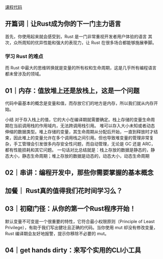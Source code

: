 [课程代码](https://github.com/tyrchen/geektime-rust)

## 开篇词｜让Rust成为你的下一门主力语言
首先，你使用起来就会感受到，Rust 是一门非常重视开发者用户体验的语言
其次，众所周知的优异性能和强大的表现力，让 Rust 在很多场合都能够施展拳脚。

### 学习 Rust 的难点
而 Rust 中最大的思维转换就是变量的所有权和生命周期，这是几乎所有编程语言都未曾涉及的领域。


## 01｜内存：值放堆上还是放栈上，这是一个问题
代码中最基本的概念是变量和值，而存放它们的地方是内存，所以我们就从内存开始。

小结
对于存入栈上的值，它的大小在编译期就需要确定。栈上存储的变量生命周期在当前调用栈的作用域内，无法跨调用栈引用。
堆可以存入大小未知或者动态伸缩的数据类型。堆上存储的变量，其生命周期从分配后开始，一直到释放时才结束，因此堆上的变量允许在多个调用栈之间引用。但也导致堆变量的管理非常复杂，手工管理会引发很多内存安全性问题，而自动管理，无论是 GC 还是 ARC，都有性能损耗和其它问题。
一句话对比总结就是：栈上存放的数据是静态的，静态大小，静态生命周期；堆上存放的数据是动态的，动态大小，动态生命周期


## 02｜串讲：编程开发中，那些你需要掌握的基本概念



## 加餐｜ Rust真的值得我们花时间学习么？


## 03｜初窥门径：从你的第一个Rust程序开始！
默认变量不可变是一个很重要的特性，它符合最小权限原则（Principle of Least Privilege），有助于我们写出健壮且正确的代码。当你使用 mut 却没有修改变量，Rust 编译期会友好地报警，提示你移除不必要的 mut。


## 04｜get hands dirty：来写个实用的CLI小工具





